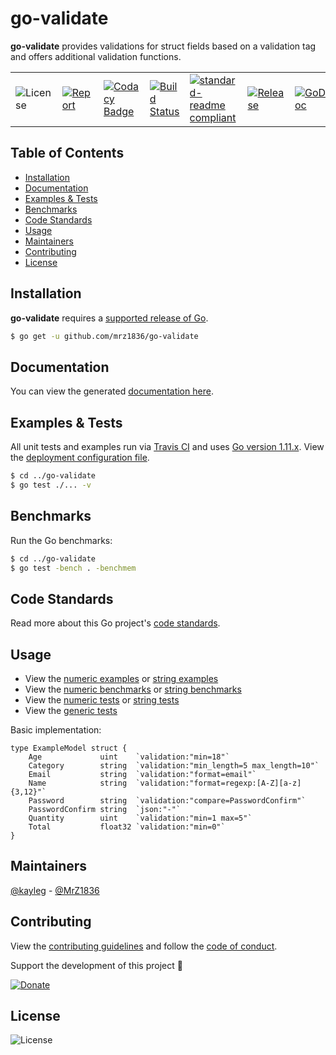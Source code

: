 # go-validate
**go-validate** provides validations for struct fields based on a validation tag and offers additional validation functions.

| | | | | | | |
|-|-|-|-|-|-|-|
| ![License](https://img.shields.io/github/license/mrz1836/go-validate.svg?style=flat) | [![Report](https://goreportcard.com/badge/github.com/mrz1836/go-validate?style=flat)](https://goreportcard.com/report/github.com/mrz1836/go-validate)  | [![Codacy Badge](https://api.codacy.com/project/badge/Grade/e25f7c37ecb246fba1cabf1000aa76a3)](https://www.codacy.com/app/mrz1818/go-validate?utm_source=github.com&amp;utm_medium=referral&amp;utm_content=mrz1836/go-validate&amp;utm_campaign=Badge_Grade) |  [![Build Status](https://travis-ci.com/mrz1836/go-validate.svg?branch=master)](https://travis-ci.com/mrz1836/go-validate)   |  [![standard-readme compliant](https://img.shields.io/badge/standard--readme-OK-green.svg?style=flat)](https://github.com/RichardLitt/standard-readme) | [![Release](https://img.shields.io/github/release-pre/mrz1836/go-validate.svg?style=flat)](https://github.com/mrz1836/go-validate/releases) | [![GoDoc](https://godoc.org/github.com/mrz1836/go-validate?status.svg&style=flat)](https://godoc.org/github.com/mrz1836/go-validate) |

## Table of Contents
- [Installation](https://github.com/mrz1836/go-validate#installation)
- [Documentation](https://github.com/mrz1836/go-validate#documentation)
- [Examples & Tests](https://github.com/mrz1836/go-validate#examples--tests)
- [Benchmarks](https://github.com/mrz1836/go-validate#benchmarks)
- [Code Standards](https://github.com/mrz1836/go-validate#code-standards)
- [Usage](https://github.com/mrz1836/go-validate#usage)
- [Maintainers](https://github.com/mrz1836/go-validate#maintainers)
- [Contributing](https://github.com/mrz1836/go-validate#contributing)
- [License](https://github.com/mrz1836/go-validate#license)

## Installation

**go-validate** requires a [supported release of Go](https://golang.org/doc/devel/release.html#policy).
```bash
$ go get -u github.com/mrz1836/go-validate
```

## Documentation
You can view the generated [documentation here](https://godoc.org/github.com/mrz1836/go-validate).

## Examples & Tests
All unit tests and examples run via [Travis CI](https://travis-ci.com/mrz1836/go-validate) and uses [Go version 1.11.x](https://golang.org/doc/go1.11). View the [deployment configuration file](https://github.com/mrz1836/go-validate/blob/master/.travis.yml).
```bash
$ cd ../go-validate
$ go test ./... -v
```

## Benchmarks
Run the Go benchmarks:
```bash
$ cd ../go-validate
$ go test -bench . -benchmem
```

## Code Standards
Read more about this Go project's [code standards](https://github.com/mrz1836/go-validate/blob/master/CODE_STANDARDS.md).

## Usage
- View the [numeric examples](https://github.com/mrz1836/go-validate/blob/master/numeric_test.go) or [string examples](https://github.com/mrz1836/go-validate/blob/master/string_test.go)
- View the [numeric benchmarks](https://github.com/mrz1836/go-validate/blob/master/numeric_test.go) or [string benchmarks](https://github.com/mrz1836/go-validate/blob/master/string_test.go)
- View the [numeric tests](https://github.com/mrz1836/go-validate/blob/master/numeric_test.go) or [string tests](https://github.com/mrz1836/go-validate/blob/master/string_test.go)
- View the [generic tests](https://github.com/mrz1836/go-validate/blob/master/validate_test.go)

Basic implementation:
```golang
type ExampleModel struct {
    Age             uint    `validation:"min=18"`
    Category        string  `validation:"min_length=5 max_length=10"`
    Email           string  `validation:"format=email"`
    Name            string  `validation:"format=regexp:[A-Z][a-z]{3,12}"`
    Password        string  `validation:"compare=PasswordConfirm"`
    PasswordConfirm string  `json:"-"`
    Quantity        uint    `validation:"min=1 max=5"`
    Total           float32 `validation:"min=0"`
}
```

## Maintainers

[@kayleg](https://github.com/kayleg) - [@MrZ1836](https://github.com/mrz1836)

## Contributing

View the [contributing guidelines](https://github.com/mrz1836/go-validate/blob/master/CONTRIBUTING.md) and follow the [code of conduct](https://github.com/mrz1836/go-validate/blob/master/CODE_OF_CONDUCT.md).

Support the development of this project 🙏

[![Donate](https://img.shields.io/badge/donate-bitcoin%20cash-brightgreen.svg)](https://mrz1818.com/?tab=tips&af=go-validate)

## License

![License](https://img.shields.io/github/license/mrz1836/go-validate.svg?style=flat)